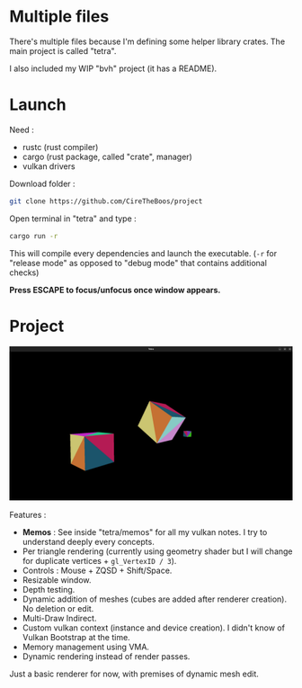 # Multiple files

There's multiple files because I'm defining some helper library crates. The main project is called "tetra".

I also included my WIP "bvh" project (it has a README).

# Launch

Need :
- rustc (rust compiler)
- cargo (rust package, called "crate", manager)
- vulkan drivers

Download folder :

```bash
git clone https://github.com/CireTheBoos/project
```

Open terminal in "tetra" and type :

```bash
cargo run -r
```

This will compile every dependencies and launch the executable.
(`-r` for "release mode" as opposed to "debug mode" that contains additional checks)

**Press ESCAPE to focus/unfocus once window appears.**

# Project

![tetra_screenshot](./tetra_screenshot.png)

Features :
- **Memos** : See inside "tetra/memos" for all my vulkan notes. I try to understand deeply every concepts.
- Per triangle rendering (currently using geometry shader but I will change for duplicate vertices + `gl_VertexID / 3`).
- Controls : Mouse + ZQSD + Shift/Space.
- Resizable window.
- Depth testing.
- Dynamic addition of meshes (cubes are added after renderer creation). No deletion or edit.
- Multi-Draw Indirect.
- Custom vulkan context (instance and device creation). I didn't know of Vulkan Bootstrap at the time.
- Memory management using VMA.
- Dynamic rendering instead of render passes.

Just a basic renderer for now, with premises of dynamic mesh edit.
